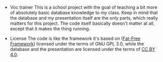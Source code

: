 * Voc trainer
This is a school project with the goal of teaching a bit more of absolutely basic database knowledge to my class.
Keep in mind that the database and my presentation itself are the only parts, which really matters for this project.
The code itself basically doesn't matter at all, except that it makes the thing running.

* License
The code is like the framework it's based on ([Fat-Free Framework](https://github.com/bcosca/fatfree)) licensed under the terms of GNU GPL 3.0, while the database and the presentation are licensed under the terms of [CC BY 4.0](https://creativecommons.org/licenses/by/4.0/).
